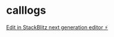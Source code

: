 # calllogs

[Edit in StackBlitz next generation editor ⚡️](https://stackblitz.com/~/github.com/daovanhuy/calllogs)